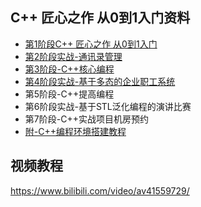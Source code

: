 ## C++ 匠心之作 从0到1入门资料

- [第1阶段C++ 匠心之作 从0到1入门](第1阶段C%2B%2B%20匠心之作%20从0到1入门/C%2B%2B基础入门讲义/C%2B%2B基础入门.md)
- [第2阶段实战-通讯录管理](第2阶段实战-通讯录管理/通讯录管理系统讲义/通讯录管理系统.md)
- [第3阶段-C++核心编程](第3阶段-C%2B%2B核心编程%20资料/讲义/C%2B%2B核心编程.md)
- [第4阶段实战-基于多态的企业职工系统](第4阶段实战-基于多态的企业职工系统/讲义/职工管理系统.md)
- 第5阶段-C++提高编程
- 第6阶段实战-基于STL泛化编程的演讲比赛
- 第7阶段-C++实战项目机房预约
- [附-C++编程环境搭建教程](附-C%2B%2B编程环境搭建教程/教程文件/C%2B%2B开发环境搭建.md)

## 视频教程

https://www.bilibili.com/video/av41559729/
